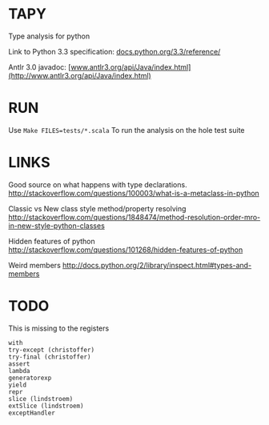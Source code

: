 TAPY
=====

Type analysis for python


Link to Python 3.3 specification: [docs.python.org/3.3/reference/](http://docs.python.org/3.3/reference/)

Antlr 3.0 javadoc: [www.antlr3.org/api/Java/index.html](http://www.antlr3.org/api/Java/index.html)



RUN
=====

Use `Make FILES=tests/*.scala`
To run the analysis on the hole test suite


LINKS
=====

Good source on what happens with type declarations.
http://stackoverflow.com/questions/100003/what-is-a-metaclass-in-python

Classic vs New class style method/property resolving
http://stackoverflow.com/questions/1848474/method-resolution-order-mro-in-new-style-python-classes

Hidden features of python
http://stackoverflow.com/questions/101268/hidden-features-of-python

Weird members
http://docs.python.org/2/library/inspect.html#types-and-members




TODO
=====
This is missing to the registers

	with
	try-except (christoffer)
	try-final (christoffer)
	assert
	lambda
	generatorexp
	yield
	repr
	slice (lindstroem)
	extSlice (lindstroem)
	exceptHandler